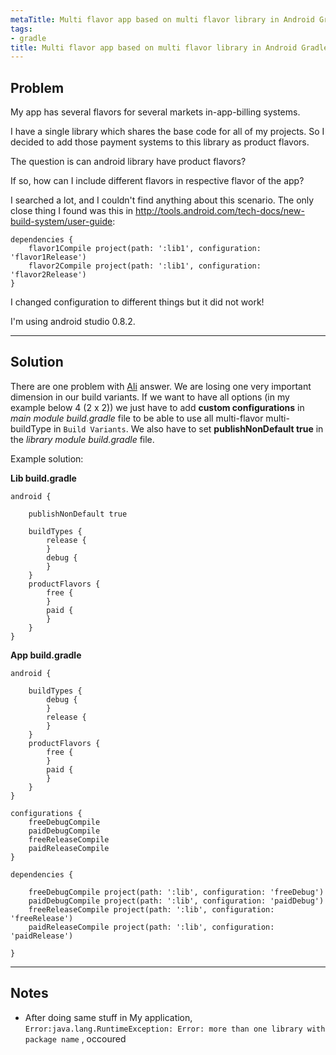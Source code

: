 ```yaml
---
metaTitle: Multi flavor app based on multi flavor library in Android Gradle
tags:
- gradle
title: Multi flavor app based on multi flavor library in Android Gradle
---
```


## Problem

My app has several flavors for several markets in-app-billing systems.


I have a single library which shares the base code for all of my projects. So I decided to add those payment systems to this library as product flavors. 


The question is can android library have product flavors?


If so, how can I include different flavors in respective flavor of the app?


I searched a lot, and I couldn't find anything about this scenario. The only close thing I found was this in <http://tools.android.com/tech-docs/new-build-system/user-guide>:



```
dependencies {
    flavor1Compile project(path: ':lib1', configuration: 'flavor1Release')
    flavor2Compile project(path: ':lib1', configuration: 'flavor2Release')
}

```

I changed configuration to different things but it did not work!


I'm using android studio 0.8.2.



---

## Solution

There are one problem with [Ali](https://stackoverflow.com/questions/24860659/multi-flavor-app-based-on-multi-flavor-library-in-android-gradle/24910671#24910671) answer. We are losing one very important dimension in our build variants. If we want to have all options (in my example below 4 (2 x 2)) we just have to add **custom configurations** in *main module build.gradle* file to be able to use all multi-flavor multi-buildType in `Build Variants`. We also have to set **publishNonDefault true** in the *library module build.gradle* file.


Example solution:


**Lib build.gradle**



```
android {

    publishNonDefault true

    buildTypes {
        release {
        }
        debug {
        }
    }
    productFlavors {
        free {
        }
        paid {
        }
    }
}

```

**App build.gradle**



```
android {

    buildTypes {
        debug {
        }
        release {
        }
    }
    productFlavors {
        free {
        }
        paid {
        }
    }
}

configurations {
    freeDebugCompile
    paidDebugCompile
    freeReleaseCompile
    paidReleaseCompile
}

dependencies {

    freeDebugCompile project(path: ':lib', configuration: 'freeDebug')
    paidDebugCompile project(path: ':lib', configuration: 'paidDebug')
    freeReleaseCompile project(path: ':lib', configuration: 'freeRelease')
    paidReleaseCompile project(path: ':lib', configuration: 'paidRelease')

}

```


---

## Notes

- After doing same stuff in My application, `Error:java.lang.RuntimeException: Error: more than one library with package name` , occoured
